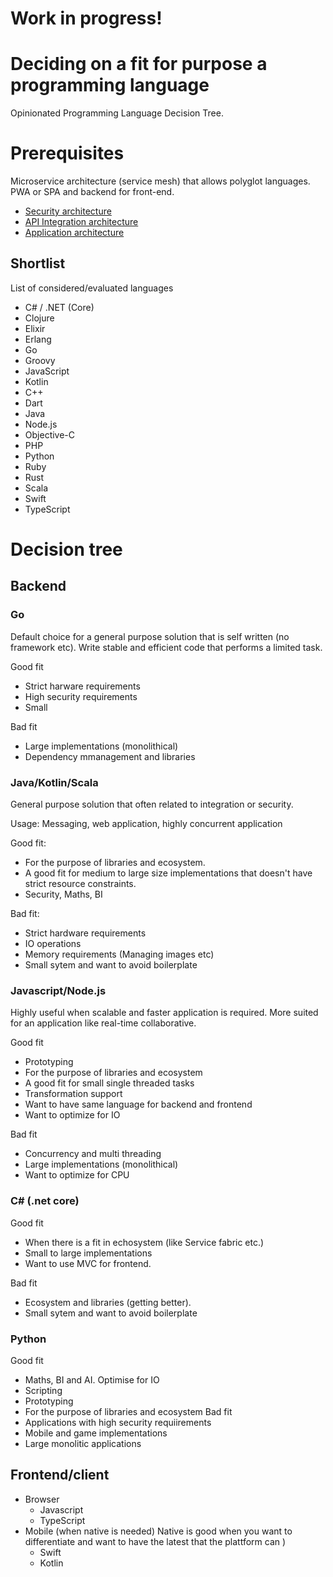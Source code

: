 # Work in progress!

# Deciding on a fit for purpose a programming language
Opinionated Programming Language Decision Tree.

# Prerequisites
Microservice architecture (service mesh) that allows polyglot languages. PWA or SPA and backend for front-end.

- [Security architecture](https://github.com/pettersson-dev/security-architecture)
- [API Integration architecture](https://github.com/Pettersson-dev/Integration-architecture/blob/main/api-integration.md)
- [Application architecture](https://github.com/Pettersson-dev/application-architecture)

## Shortlist
List of considered/evaluated languages
- C# / .NET (Core)
- Clojure
- Elixir
- Erlang
- Go
- Groovy
- JavaScript
- Kotlin
- C++
- Dart
- Java
- Node.js
- Objective-C
- PHP
- Python
- Ruby
- Rust
- Scala
- Swift
- TypeScript

# Decision tree
## Backend
 ### Go
 Default choice for a general purpose solution that is self written (no framework etc). 
 Write stable and efficient code that performs a limited task.
 
 Good fit
 - Strict harware requirements
 - High security requirements
 - Small
 
 Bad fit
 - Large implementations (monolithical)
 - Dependency mmanagement and libraries
 
 ### Java/Kotlin/Scala
 General purpose solution that often related to integration or security. 
 
 Usage:
 Messaging, web application, highly concurrent application
 
 
 Good fit:
 - For the purpose of libraries and ecosystem.
 - A good fit for medium to large size implementations that doesn't have strict resource constraints.
 - Security, Maths, BI
 
 Bad fit:
 - Strict hardware requirements
 - IO operations
 - Memory requirements (Managing images etc)
 - Small sytem and want to avoid boilerplate


 ### Javascript/Node.js
 
 Highly useful when scalable and faster application is required. More suited for an application like real-time collaborative.
 
 Good fit
 - Prototyping
 - For the purpose of libraries and ecosystem
 - A good fit for small single threaded tasks
 - Transformation support
 - Want to have same language for backend and frontend 
 - Want to optimize for IO
 
 Bad fit
 - Concurrency and multi threading
 - Large implementations (monolithical)
 - Want to optimize for CPU

### C# (.net core)

Good fit
- When there is a fit in echosystem (like Service fabric etc.)
- Small to large implementations
- Want to use MVC for frontend.
  
Bad fit
 - Ecosystem and libraries (getting better).
 - Small sytem and want to avoid boilerplate

 ### Python
 
 Good fit
   - Maths, BI and AI. Optimise for IO
   - Scripting
   - Prototyping
   - For the purpose of libraries and ecosystem
 Bad fit
   - Applications with high security requiirements
   - Mobile and game implementations
   - Large monolitic applications
    
## Frontend/client
 - Browser
   - Javascript
   - TypeScript
 - Mobile (when native is needed)
   Native is good when you want to differentiate and want to have the latest that the plattform can )
   - Swift
   - Kotlin
